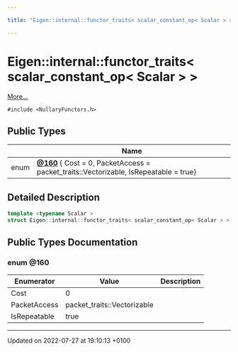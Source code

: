 ```yaml
---

title: "Eigen::internal::functor_traits< scalar_constant_op< Scalar > >"

---
```


# Eigen::internal::functor_traits< scalar_constant_op< Scalar > >



 [More...](#detailed-description)


`#include <NullaryFunctors.h>`

## Public Types

|                | Name           |
| -------------- | -------------- |
| enum| **[@160](http://example.org/classes/structeigen_1_1internal_1_1functor__traits_3_01scalar__constant__op_3_01scalar_01_4_01_4/#enum-@160)** { Cost = 0, PacketAccess = packet_traits<Scalar>::Vectorizable, IsRepeatable = true} |

## Detailed Description

```cpp
template <typename Scalar >
struct Eigen::internal::functor_traits< scalar_constant_op< Scalar > >;
```

## Public Types Documentation

### enum @160

| Enumerator | Value | Description |
| ---------- | ----- | ----------- |
| Cost | 0|   |
| PacketAccess | packet_traits<Scalar>::Vectorizable|   |
| IsRepeatable | true|   |




-------------------------------

Updated on 2022-07-27 at 19:10:13 +0100